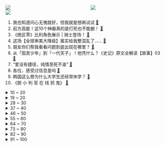<div >
	<a style="float:left;width:55%;" href = "https://github.com/anuraghazra/github-readme-stats">
	 <img src = "https://github-readme-stats.vercel.app/api?username=iuuuuuaena&theme=buefy&show_icons=true"/>
	</a>
	<a  style="float:right;width:45%" href = "https://github.com/anuraghazra/github-readme-stats">
	 <img  src="https://github-readme-stats.vercel.app/api/top-langs/?username=anuraghazra&layout=compact"/>
	</a>
	</div>

[![](https://img.shields.io/badge/jxd-@jxdgogogo.xyz-yellowgreen.svg)](https://www.jxdgogogo.xyz)<br>
1. 我也知道问心无愧就好，但我就是想再试试 [:link:](//www.bilibili.com/video/BV1gu4y1j7Xr) <br>
2. 前方高能！这10个神器真的是打死也不能删！ [:link:](//www.bilibili.com/video/BV1Vz4y1A7LT) <br>
3. 《绝区零》比利角色展示 | 骑士登场！ [:link:](//www.bilibili.com/video/BV1tN4y1m7d5) <br>
4. 这场【全球审美大降级】属实给我整混乱了…… [:link:](//www.bilibili.com/video/BV1fc41167r3) <br>
5. 朋友你们帮我看看问题到底出现在哪里？ [:link:](//www.bilibili.com/video/BV1ju4y1j7jk) <br>
6. 从「孤苦少年」到「一代天子」！他凭什么？《史记》原文全解读【故事】03 [:link:](//www.bilibili.com/video/BV12H4y1q7bx) <br>
7. “爱没有捷径，纯情至死不渝” [:link:](//www.bilibili.com/video/BV1hN411T7q4) <br>
8. 各位，感受过信息差吗 [:link:](//www.bilibili.com/video/BV1zu4y1P7nF) <br>
9. 韩国这么卷为什么大学生还经常休学？ [:link:](//www.bilibili.com/video/BV1fw411A7EZ) <br>
10. 《胆 小 判 官 在 线 抓 鬼》 [:link:](//www.bilibili.com/video/BV1VC4y1P7ov) <br>
<details>
<summary>10 ~ 20</summary>

11. 当我2023年再次听到这些歌. [:link:](//www.bilibili.com/video/BV1tj411J713) <br>
12. 再这样创，这海口警方的蓝V就到期了 [:link:](//www.bilibili.com/video/BV1HG411U7uJ) <br>
13. 教练：那一刻他们是自由的 [:link:](//www.bilibili.com/video/BV1ZG411D78V) <br>
14. 第一次去拍网红写真 没想到要穿露背装 当场崩溃 [:link:](//www.bilibili.com/video/BV1Rj411j7Fq) <br>
15. 恭喜T1夺冠，游戏虽然输了，我连夜18个小时为WBG加油的作品总要发一下吧 [:link:](//www.bilibili.com/video/BV1CH4y1q7uR) <br>
16. 小伙用粘土给老婆做戒指！这需要很多钱吗？不 需要很多爱～～ [:link:](//www.bilibili.com/video/BV1Fj41177MW) <br>
17. 31m²🏠独居 | 没有大豪宅，小房子也不错～ [:link:](//www.bilibili.com/video/BV11u4y1A7QT) <br>
18. 我说他为啥突然装听不懂呢… [:link:](//www.bilibili.com/video/BV1gz4y1c7WM) <br>
19. 杂  交  植  物 [:link:](//www.bilibili.com/video/BV1tN411u73Q) <br>
</details>
<details>
<summary>19 ~ 20</summary>

20. 不是巧克力吃不起，而是屎壳郎球更有性价比。没有一个价格刺客是一个plus复刻解决不了的! [:link:](//www.bilibili.com/video/BV1iN4y1m76M) <br>
21. 物理学称霸世界！ [:link:](//www.bilibili.com/video/BV1Zv411c7Eu) <br>
22. 柯洁：完蛋！我被美女棋手包围了！ [:link:](//www.bilibili.com/video/BV1qz4y1c79H) <br>
23. 事成，礼毕，瞧瞧花絮～ [:link:](//www.bilibili.com/video/BV1se411f7X9) <br>
24. 班长一计害三贤！ [:link:](//www.bilibili.com/video/BV1uu4y157rC) <br>
25. 相隔只有1km！中俄两座边境城市差别有多大？ [:link:](//www.bilibili.com/video/BV1wu4y1w7nd) <br>
26. 当你的男人是霸道总裁 [:link:](//www.bilibili.com/video/BV1vz4y1c7so) <br>
27. 【浊燃作战】全关卡全任务 简单好抄（持续更新中） [:link:](//www.bilibili.com/video/BV1D34y1c7Sn) <br>
28. 当了7年up，我被离职了？ [:link:](//www.bilibili.com/video/BV1xH4y127Nr) <br>
</details>
<details>
<summary>28 ~ 30</summary>

29. 耗时两年，我做了个PS免抠素材网！实现大家素材自由 [:link:](//www.bilibili.com/video/BV1Sa4y1U7Ub) <br>
30. 让动物回归大自然 [:link:](//www.bilibili.com/video/BV1mz4y1c7WR) <br>
31. 当 代 热 门 消 费 现 状 [:link:](//www.bilibili.com/video/BV1Da4y1U7GV) <br>
32. 虽然输了，但我感觉中国这条巨龙终于要苏醒了 [:link:](//www.bilibili.com/video/BV13w411P7ef) <br>
33. 极度危险。白磷，需要放在水里存放。离开就燃！ [:link:](//www.bilibili.com/video/BV1yw411N7BP) <br>
34. 探秘中国最贵蟹王！2万元一只！吃起来什么味道？ [:link:](//www.bilibili.com/video/BV1Bv411c79h) <br>
35. 1500元体验韩国偶像妆造，好哥们都看呆了！ [:link:](//www.bilibili.com/video/BV1ic41167RH) <br>
36. 神奇数字马戏团 真是太酷了！这里的人都疯了 [:link:](//www.bilibili.com/video/BV1W94y1J7Nx) <br>
37. 【半佛】电动牙刷的韭菜，还要割多久？ [:link:](//www.bilibili.com/video/BV1Mc411r76y) <br>
</details>
<details>
<summary>37 ~ 40</summary>

38. 山东大集烧茶大爷的爱情。人间烟火气，最抚凡人心。 [:link:](//www.bilibili.com/video/BV1B34y1c7mj) <br>
39. 猫：你干嘛！！ [:link:](//www.bilibili.com/video/BV14u4y1j7gV) <br>
40. “当你和兄弟双排又输了” [:link:](//www.bilibili.com/video/BV1QQ4y1b751) <br>
41. 终于跌破1折！让千万玩家不可自拔的系列大作居然在今天集体新史低？！【Steam秋季特卖史低游戏推荐】11.22-11.29 [:link:](//www.bilibili.com/video/BV1ec41167Tt) <br>
42. 不装了，这才是我的真实身份！ [:link:](//www.bilibili.com/video/BV1m34y1c79r) <br>
43. 游戏界顶级无耻烂活！科乐美再次突破下限 [:link:](//www.bilibili.com/video/BV1Jw411p7iy) <br>
44. 《 毁  灭  菇  日  记 》 [:link:](//www.bilibili.com/video/BV1mv411c7dy) <br>
45. 的亏有监控不然狗子要背多少锅 [:link:](//www.bilibili.com/video/BV11z4y1c7BK) <br>
46. 汗流浃背了吗小芙芙～ [:link:](//www.bilibili.com/video/BV1oC4y1A7xS) <br>
</details>
<details>
<summary>46 ~ 50</summary>

47. 这两晚可咋住啊？ [:link:](//www.bilibili.com/video/BV13M411f71z) <br>
48. 钢铁侠大战美国队长！谁才是对的？！万字解析《美国队长3：内战》！ [:link:](//www.bilibili.com/video/BV1hN4y1m7JS) <br>
49. “这也许才是互联网存在的真正意义吧！！！” [:link:](//www.bilibili.com/video/BV1hb4y1u7SA) <br>
50. 《当开局嘲讽你的对手被打爆后》 [:link:](//www.bilibili.com/video/BV1Mb4y1u765) <br>
51. 关于忍者转生到异世界这件事......... [:link:](//www.bilibili.com/video/BV1v94y1H7wk) <br>
52. 锐评刚满18岁事件，被性丑化的人真的很恶心 [:link:](//www.bilibili.com/video/BV1Pw411P7C9) <br>
53. 完美解决祖父悖论！究极烧脑的悬疑科幻《前目的地》 [:link:](//www.bilibili.com/video/BV1mC4y1m7Cz) <br>
54. S14赛季装备介绍：神话正式移除！80件全新/重做装备 (法师/刺客/战士/射手/坦克/辅助) [:link:](//www.bilibili.com/video/BV1Aj411772A) <br>
55. “你身上有尸臭吗？” [:link:](//www.bilibili.com/video/BV1iz4y1c765) <br>
</details>
<details>
<summary>55 ~ 60</summary>

56. Steam++官方来B站啦 [:link:](//www.bilibili.com/video/BV1JQ4y147F4) <br>
57. 美味，太美味了 [:link:](//www.bilibili.com/video/BV14u4y1j7LV) <br>
58. 吃啥补啥，早日康复 [:link:](//www.bilibili.com/video/BV1vG411U7EZ) <br>
59. 去警察训练营蹭个饭，没想到被当暴徒按地板上 [:link:](//www.bilibili.com/video/BV1sH4y1q7mE) <br>
60. 在那面具之下的，是无尽的谎言，占据面具介绍 [:link:](//www.bilibili.com/video/BV1DM411Z7Ls) <br>
61. 全新福州方言单曲《七溜八溜WAIYA》已上线 [:link:](//www.bilibili.com/video/BV1MC4y1P7hc) <br>
62. 【硬件科普】从零开始认识主板 [:link:](//www.bilibili.com/video/BV1xQ4y1b7JS) <br>
63. 在漫展和美女合拍 [:link:](//www.bilibili.com/video/BV1qN411T7nD) <br>
64. 我是热爱原神的动画师Hirao！我正式入驻B站啦！ [:link:](//www.bilibili.com/video/BV1Av411c7Lr) <br>
</details>
<details>
<summary>64 ~ 70</summary>

65. 狗子绝育后每天上门辱骂大夫【阅片无数3rd 18】 [:link:](//www.bilibili.com/video/BV1T34y1w7yh) <br>
66. 兄弟们，都忘记自己是个卖茶叶的了，要不是仓库提醒我还有很多茶叶！ [:link:](//www.bilibili.com/video/BV1HN4y1m7Fq) <br>
67. 整整一百个名场面，见证Faker十年职业百炼登神，一代人的青春 [:link:](//www.bilibili.com/video/BV12N411T7Yz) <br>
68. 498/位的日料盲盒,居然算得上是性价比之选？网友评为的“非吃不可”，到底如何？ [:link:](//www.bilibili.com/video/BV1Cv411c7e8) <br>
69. 国学经典《茅屋为秋风所破歌》遇到AI绘画，会擦出什么火花呢？使用文言文原文当提示词，让AI来画茅屋为秋风所破歌， [:link:](//www.bilibili.com/video/BV1xw411p7ZP) <br>
70. 为什么美国人讨厌她？终于明白了 [:link:](//www.bilibili.com/video/BV1Jz4y1c7fu) <br>
71. 当北方人第一次在南方过冬 [:link:](//www.bilibili.com/video/BV1Gj411J76q) <br>
72. 探秘老铁吃播里的“抽象食物”，究竟是啥味道？？ [:link:](//www.bilibili.com/video/BV1sQ4y1478B) <br>
73. 突然有了三个妈... [:link:](//www.bilibili.com/video/BV1dv411c7ra) <br>
</details>
<details>
<summary>73 ~ 80</summary>

74. 你无意中进入了一趟全是鬼怪的列车，而这辆车的终点站竟然是黄泉站 [:link:](//www.bilibili.com/video/BV1iQ4y1b7bN) <br>
75. 一半人爱到疯狂，一半人碰都不碰。 [:link:](//www.bilibili.com/video/BV16a4y1U7jT) <br>
76. 日本纯音乐为什么能全球遥遥领先？这28位作曲家告诉你答案 [:link:](//www.bilibili.com/video/BV1tu4y1P7j8) <br>
77. 动态视频｜我们用记忆金属做了一盆花... [:link:](//www.bilibili.com/video/BV1gN411M7kh) <br>
78. 【水果猎人】网络热门水果鉴定46 [:link:](//www.bilibili.com/video/BV12v411c7f9) <br>
79. 我们从网上买来了一些文具... [:link:](//www.bilibili.com/video/BV1uj41177wG) <br>
80. 抓住一只藿藿 [:link:](//www.bilibili.com/video/BV14C4y117QH) <br>
81. 红魔9Pro上手体验：教科书级游戏性能 [:link:](//www.bilibili.com/video/BV14M411f7R7) <br>
82. 番外！一不留神就土了？中式布置该注意点啥？ [:link:](//www.bilibili.com/video/BV1Vb4y1u7CW) <br>
</details>
<details>
<summary>82 ~ 90</summary>

83. Win11最新版本已经可以直接使用GPT4 [:link:](//www.bilibili.com/video/BV1JH4y127D3) <br>
84. 银砖被打假！底下放了磁铁和吸功 [:link:](//www.bilibili.com/video/BV1rC4y117uj) <br>
85. 去珠峰上班是什么体验！最便宜和最贵的西藏酒店什么样？ [:link:](//www.bilibili.com/video/BV1bw411p7zm) <br>
86. 尾巴：离开藿拉拉！ [:link:](//www.bilibili.com/video/BV1ez4y1c73B) <br>
87. 杭州美食都藏在菜市场里，30块钱一整只烤鸭，口口爆汁！ [:link:](//www.bilibili.com/video/BV1gC4y1P7vZ) <br>
88. 德国室友:可恶!!东方人开始对我的面包动手了!!! [:link:](//www.bilibili.com/video/BV1yv411c769) <br>
89. 北大的氛围太好了 [:link:](//www.bilibili.com/video/BV1eH4y127bq) <br>
90. 优雅永不过时 [:link:](//www.bilibili.com/video/BV1bC4y1m7mw) <br>
91. 我妈和我妈的闺蜜 [:link:](//www.bilibili.com/video/BV1uC4y1P736) <br>
</details>
<details>
<summary>91 ~ 100</summary>

92. 这里面谁更遗憾？ [:link:](//www.bilibili.com/video/BV1H94y1H79i) <br>
93. 我不是蜘蛛侠|Bonelab [:link:](//www.bilibili.com/video/BV1tN411u7cL) <br>
94. 我给三喜爷爷拍了个“杀手”人设，但是后面故事不会写了。。。 [:link:](//www.bilibili.com/video/BV1VC4y1P7Tw) <br>
95. 【首发】小米澎湃OS全家桶体验！开启主动智能时代？ [:link:](//www.bilibili.com/video/BV1x94y1H72d) <br>
96. 老人民艺术家 [:link:](//www.bilibili.com/video/BV1du4y1A7cH) <br>
97. 由于考验人性，而被4399下架的烧脑游戏！ [:link:](//www.bilibili.com/video/BV1WN411T791) <br>
98. 生活中，我时常觉得自己有一些超能力 [:link:](//www.bilibili.com/video/BV17u4y157Jv) <br>
99. 为什么在外面找个地方大哭一场就这么难？！ [:link:](//www.bilibili.com/video/BV1HG411U7YC) <br>
100. 抱头猫为什么尖叫，因为萨卡班甲鱼... [:link:](//www.bilibili.com/video/BV1pb4y1u7ch) <br>
</details>
